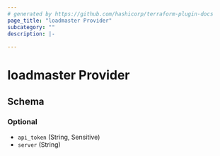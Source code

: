 ```yaml
---
# generated by https://github.com/hashicorp/terraform-plugin-docs
page_title: "loadmaster Provider"
subcategory: ""
description: |-
  
---
```


# loadmaster Provider





<!-- schema generated by tfplugindocs -->
## Schema

### Optional

- `api_token` (String, Sensitive)
- `server` (String)
